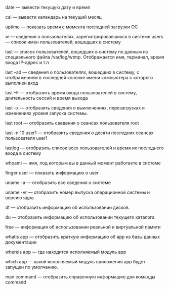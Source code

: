 

date — вывести текущую дату и время

cal — вывести календарь на текущий месяц

uptime — показать время с момента последней загрузки ОС

w — сведения о пользователях, зарегистрировавшихся в системе
users — список имен пользователей, вошедших в систему

last — список пользователей, вошедших в систему по данным из специального файла /var/log/wtmp. Отображается имя, терминал, время входа IP-адрес и т.п

last –ad — сведения о пользователях, вошедших в систему, с отображением в последней колонке имени компьютера с которого выполнен вход

last –F — отобразить время входа пользователей в систему, длительность сессий и время выхода

last –x — отобразить сведения о выключениях, перезагрузках и изменениях уровня запуска системы.

last root — отобразить сведения о сеансах пользователя root

last -n 10 user1 — отобразить сведения о десяти последних сеансах пользователя user1

lastlog — отобразить список всех пользователей и время их последнего входа в систему

whoami — имя, под которым вы в данный момент работаете в системе

finger user — показать информацию о user

uname -a — отобразить все сведения о системе

uname -vr — отобразить номер выпуска операционной системы и версию ядра.

df — отобразить информацию об использовании дисков.

du — отобразить информацию об использовании текущего каталога

free — информация об использовании реальной и виртуальной памяти

whatis app — отобразить краткую информацию об app из базы данных документации

whereis app — где находится исполняемый модуль app

which app — какой исполняемый модуль приложения app будет запущен по умолчанию.

man command — отобразить справочную информацию для команды command